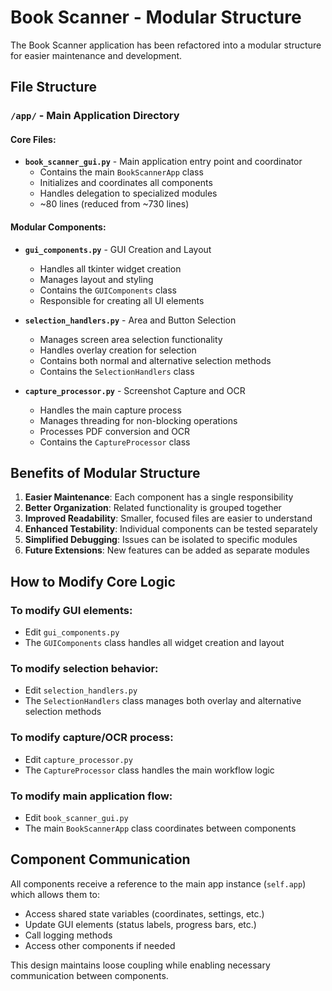 # Book Scanner - Modular Structure

The Book Scanner application has been refactored into a modular structure for easier maintenance and development.

## File Structure

### `/app/` - Main Application Directory

#### Core Files:
- **`book_scanner_gui.py`** - Main application entry point and coordinator
  - Contains the main `BookScannerApp` class
  - Initializes and coordinates all components
  - Handles delegation to specialized modules
  - ~80 lines (reduced from ~730 lines)

#### Modular Components:

- **`gui_components.py`** - GUI Creation and Layout
  - Handles all tkinter widget creation
  - Manages layout and styling
  - Contains the `GUIComponents` class
  - Responsible for creating all UI elements

- **`selection_handlers.py`** - Area and Button Selection
  - Manages screen area selection functionality
  - Handles overlay creation for selection
  - Contains both normal and alternative selection methods
  - Contains the `SelectionHandlers` class

- **`capture_processor.py`** - Screenshot Capture and OCR
  - Handles the main capture process
  - Manages threading for non-blocking operations
  - Processes PDF conversion and OCR
  - Contains the `CaptureProcessor` class

## Benefits of Modular Structure

1. **Easier Maintenance**: Each component has a single responsibility
2. **Better Organization**: Related functionality is grouped together
3. **Improved Readability**: Smaller, focused files are easier to understand
4. **Enhanced Testability**: Individual components can be tested separately
5. **Simplified Debugging**: Issues can be isolated to specific modules
6. **Future Extensions**: New features can be added as separate modules

## How to Modify Core Logic

### To modify GUI elements:
- Edit `gui_components.py`
- The `GUIComponents` class handles all widget creation and layout

### To modify selection behavior:
- Edit `selection_handlers.py`
- The `SelectionHandlers` class manages both overlay and alternative selection methods

### To modify capture/OCR process:
- Edit `capture_processor.py` 
- The `CaptureProcessor` class handles the main workflow logic

### To modify main application flow:
- Edit `book_scanner_gui.py`
- The main `BookScannerApp` class coordinates between components

## Component Communication

All components receive a reference to the main app instance (`self.app`) which allows them to:
- Access shared state variables (coordinates, settings, etc.)
- Update GUI elements (status labels, progress bars, etc.)
- Call logging methods
- Access other components if needed

This design maintains loose coupling while enabling necessary communication between components.
